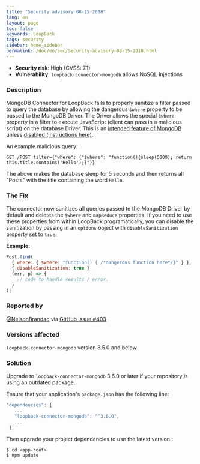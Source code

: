 ```yaml
---
title: "Security advisory 08-15-2018"
lang: en
layout: page
toc: false
keywords: LoopBack
tags: security
sidebar: home_sidebar
permalink: /doc/en/sec/Security-advisory-08-15-2018.html
---
```


- **Security risk**: High (CVSS: 7.1)
- **Vulnerability**: `loopback-connector-mongodb` allows NoSQL Injections

### Description

MongoDB Connector for LoopBack fails to properly sanitize a filter passed to query the database by allowing the dangerous `$where` property to be passed to the MongoDB Driver. The Driver allows the special `$where` property in a filter to execute JavaScript (client can pass in a malicious script) on the database Driver. This is an [intended feature of MongoDB](https://docs.mongodb.com/manual/core/server-side-javascript/) unless [disabled (instructions here)](https://docs.mongodb.com/manual/core/server-side-javascript/#disable-server-side-js).

An example malicious query:

```
GET /POST filter={"where": {"$where": "function(){sleep(5000); return this.title.contains('Hello');}"}}
```

The above makes the database sleep for 5 seconds and then returns all "Posts" with the title containing the word `Hello`.

### The Fix

The connector now sanitizes all queries passed to the MongoDB Driver by default and deletes the `$where` and `mapReduce` properties. If you need to use these properties from within LoopBack programatically, you can disable the sanitization by passing in an `options` object with `disableSanitization` property set to `true`.

**Example:**

```js
Post.find(
  { where: { $where: "function() { /*dangerous function here*/}" } },
  { disableSanitization: true },
  (err, p) => {
    // code to handle results / error.
  }
);
```

### Reported by

[@NelsonBrandao](https://github.com/NelsonBrandao) via [GitHub Issue #403](https://github.com/strongloop/loopback-connector-mongodb/issues/403)

### Versions affected

`loopback-connector-mongodb` version 3.5.0 and below

### Solution

Upgrade to `loopback-connector-mongodb` 3.6.0 or later if your repository is using an outdated package.

Ensure that your application's `package.json` has the following line:

```js
"dependencies": {
   ...
   "loopback-connector-mongodb": "^3.6.0",
   ...
 },
```

Then upgrade your project dependencies to use the latest version :

```
$ cd <app-root>
$ npm update
```
